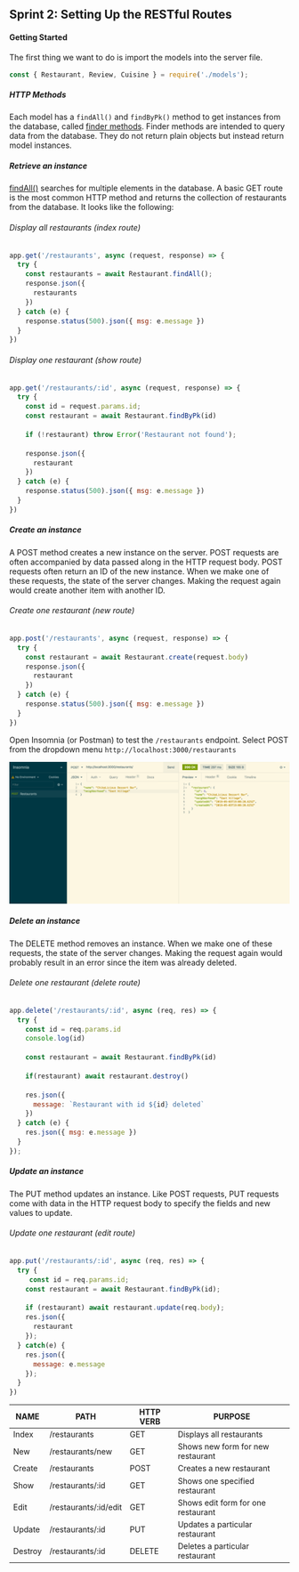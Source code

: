## Sprint 2: Setting Up the RESTful Routes

#### Getting Started

The first thing we want to do is import the models into the server file.

```js
const { Restaurant, Review, Cuisine } = require('./models');
```
##### HTTP Methods

Each model has a `findAll()` and `findByPk()` method to get instances from the database, called [finder methods](http://docs.sequelizejs.com/manual/models-usage.html#data-retrieval-finders). Finder methods are intended to query data from the database. They do not return plain objects but instead return model instances.

##### Retrieve an instance

[findAll()](http://docs.sequelizejs.com/manual/models-usage.html#-findall-search-for-multiple-elements-in-the-database) searches for multiple elements in the database. A basic GET route is the most common HTTP method and returns the collection of restaurants from the database. It looks like the following:

###### Display all restaurants (index route) 

```js
app.get('/restaurants', async (request, response) => {
  try {
    const restaurants = await Restaurant.findAll();
    response.json({
      restaurants
    })
  } catch (e) {
    response.status(500).json({ msg: e.message })
  }
})
```

###### Display one restaurant (show route) 

```js
app.get('/restaurants/:id', async (request, response) => {
  try {
    const id = request.params.id;
    const restaurant = await Restaurant.findByPk(id)

    if (!restaurant) throw Error('Restaurant not found');

    response.json({
      restaurant
    })
  } catch (e) {
    response.status(500).json({ msg: e.message })
  }
})
```

##### Create an instance

A POST method creates a new instance on the server. POST requests are often accompanied by data passed along in the HTTP request body. POST requests often return an ID of the new instance. When we make one of these requests, the state of the server changes. Making the request again would create another item with another ID.

###### Create one restaurant (new route) 

```js
app.post('/restaurants', async (request, response) => {
  try {
    const restaurant = await Restaurant.create(request.body)
    response.json({
      restaurant
    })
  } catch (e) {
    response.status(500).json({ msg: e.message })
  }
})
```	

Open Insomnia (or Postman) to test the `/restaurants` endpoint. Select POST from the dropdown menu `http://localhost:3000/restaurants`

![insomnia screenshot](../images/image_01.png)

##### Delete an instance

The DELETE method removes an instance. When we make one of these requests, the state of the server changes. Making the request again would probably result in an error since the item was already deleted.

###### Delete one restaurant (delete route) 

```js
app.delete('/restaurants/:id', async (req, res) => {
  try {
    const id = req.params.id
    console.log(id)

    const restaurant = await Restaurant.findByPk(id)

    if(restaurant) await restaurant.destroy()

    res.json({
      message: `Restaurant with id ${id} deleted`
    })
  } catch (e) {
    res.json({ msg: e.message })
  }
});
```

##### Update an instance

The PUT method updates an instance. Like POST requests, PUT requests come with data in the HTTP request body to specify the fields and new values to update.

###### Update one restaurant (edit route) 

```js
app.put('/restaurants/:id', async (req, res) => {
  try {
  	 const id = req.params.id;
    const restaurant = await Restaurant.findByPk(id);
    
    if (restaurant) await restaurant.update(req.body);
    res.json({
      restaurant
    });
  } catch(e) {
    res.json({
      message: e.message
    });
  }
})
```

|   NAME   |     PATH       |   HTTP VERB     |            PURPOSE                   |
|----------|----------------|-----------------|--------------------------------------| 
| Index    | /restaurants          |      GET        | Displays all restaurants               |
| New      | /restaurants/new      |      GET        | Shows new form for new restaurant    |
| Create   | /restaurants          |      POST       | Creates a new restaurant             |
| Show     | /restaurants/:id      |      GET        | Shows one specified restaurant        |
| Edit     | /restaurants/:id/edit |      GET        | Shows edit form for one restaurant    |
| Update   | /restaurants/:id      |      PUT        | Updates a particular restaurant       |
| Destroy  | /restaurants/:id      |      DELETE     | Deletes a particular restaurant       |
